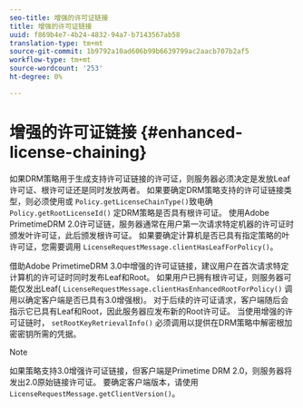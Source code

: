 ```yaml
---
seo-title: 增强的许可证链接
title: 增强的许可证链接
uuid: f869b4e7-4b24-4832-94a7-b7143567ab58
translation-type: tm+mt
source-git-commit: 1b9792a10ad606b99b6639799ac2aacb707b2af5
workflow-type: tm+mt
source-wordcount: '253'
ht-degree: 0%

---
```



# 增强的许可证链接 {#enhanced-license-chaining}

如果DRM策略用于生成支持许可证链接的许可证，则服务器必须决定是发放Leaf许可证、根许可证还是同时发放两者。 如果要确定DRM策略支持的许可证链接类型，则必须使用或 `Policy.getLicenseChainType()`致电确 `Policy.getRootLicenseId()` 定DRM策略是否具有根许可证。 使用Adobe PrimetimeDRM 2.0许可证链，服务器通常在用户第一次请求特定机器的许可证时颁发叶许可证，此后颁发根许可证。 如果要确定计算机是否已具有指定策略的叶许可证，您需要调用 `LicenseRequestMessage.clientHasLeafForPolicy()`。

借助Adobe PrimetimeDRM 3.0中增强的许可证链接，建议用户在首次请求特定计算机的许可证时同时发布Leaf和Root。 如果用户已拥有根许可证，则服务器可能仅发出Leaf( `LicenseRequestMessage.clientHasEnhancedRootForPolicy()` 调用以确定客户端是否已具有3.0增强根)。 对于后续的许可证请求，客户端随后会指示它已具有Leaf和Root，因此服务器应发布新的Root许可证。 当使用增强的许可证链时， `setRootKeyRetrievalInfo()` 必须调用以提供在DRM策略中解密根加密密钥所需的凭据。

>[!NOTE]
>
>如果策略支持3.0增强许可证链接，但客户端是Primetime DRM 2.0，则服务器将发出2.0原始链接许可证。 要确定客户端版本，请使用 `LicenseRequestMessage.getClientVersion()`。

